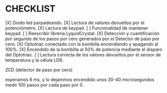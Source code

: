 # CHECKLIST
[X] Diodo led parpadeando.
[X] Lectura de valores devueltos por el potenciómetro.
[X] Lectura de keypad.
[ ] Funcionalidad de mantener keypad.
[ ] Reescribir librería LyquidCrystal.
[X] Detección y cuantificación por segundo de los pasos por cero generados por el Detector de paso por cero.
[X] Optotriac conectado con la bombilla encendiendo y apagando al 100%.
[X] Encendido de la bombilla al 50% de potencia mediante el disparo del Optotriac.
[ ] Lectura correcta de los valores devueltos por el sensor de temperatura y la célula LDR.


ZCD (detector de paso por cero)

esperamos 6 ms, y lo dejammos encendido unos 30-40 microsegundos 
medir 100 pasos por cada paso por 0.
